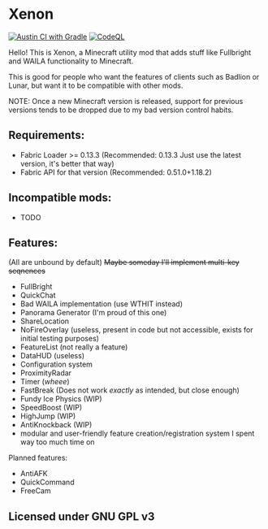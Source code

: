 # Xenon

[![Austin CI with Gradle](https://github.com/AV306/xenon/actions/workflows/austin_gradle.yml/badge.svg)](https://github.com/AV306/xenon/actions/workflows/austin_gradle.yml)
[![CodeQL](https://github.com/AV306/xenon/actions/workflows/codeql-analysis.yml/badge.svg)](https://github.com/AV306/xenon/actions/workflows/codeql-analysis.yml)

Hello! This is Xenon, a Minecraft utility mod that adds stuff like Fullbright and WAILA functionality to Minecraft.

This is good for people who want the features of clients such as Badlion or Lunar, but want it to be compatible with other mods.

NOTE: Once a new Minecraft version is released, support for previous versions tends to be dropped due to my bad version control habits.

## Requirements:

- Fabric Loader >= 0.13.3 (Recommended: 0.13.3 Just use the latest version, it's better that way)
- Fabric API for that version (Recommended: 0.51.0+1.18.2)

## Incompatible mods:

- TODO

## Features:

(All are unbound by default)
~~Maybe someday I'll implement multi-key seqnences~~
- FullBright 
- QuickChat
- Bad WAILA implementation (use WTHIT instead)
- Panorama Generator (I'm proud of this one)
- ShareLocation
- NoFireOverlay (useless, present in code but not accessible, exists for initial testing purposes)
- FeatureList (not really a feature)
- DataHUD (useless)
- Configuration system
- ProximityRadar
- Timer (*wheee*)
- FastBreak (Does not work *exactly* as intended, but close enough)
- Fundy Ice Physics (WIP)
- SpeedBoost (WIP)
- HighJump (WIP)
- AntiKnockback (WIP)
- modular and user-friendly feature creation/registration system I spent way too much time on

Planned features:

- AntiAFK
- QuickCommand
- FreeCam

## Licensed under GNU GPL v3
